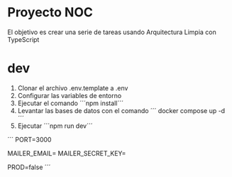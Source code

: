 # Proyecto NOC

El objetivo es crear una serie de tareas usando Arquitectura Limpia con TypeScript

# dev
1. Clonar el archivo .env.template a .env
2. Configurar las variables de entorno
3. Ejecutar el comando ´´´npm install´´´
4. Levantar las bases de datos con el comando
´´´
docker compose up -d
´´´
5. Ejecutar ´´´npm run dev´´´

´´´
PORT=3000

MAILER_EMAIL=
MAILER_SECRET_KEY=

PROD=false
´´´


